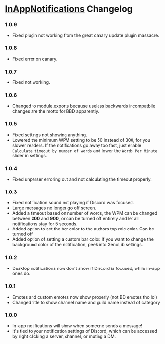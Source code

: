 # [InAppNotifications](https://1lighty.github.io/BetterDiscordStuff/?plugin=InAppNotifications "InAppNotifications") Changelog
### 1.0.9
- Fixed plugin not working from the great canary update plugin massacre.

### 1.0.8
- Fixed error on canary.

### 1.0.7
- Fixed not working.

### 1.0.6
- Changed to module.exports because useless backwards incompatbile changes are the motto for BBD apparently.

### 1.0.5
- Fixed settings not showing anything.
- Lowered the minimum WPM setting to be 50 instead of 300, for you slower readers. If the notifications go away too fast, just enable `Calculate timeout by number of words` and lower the `Words Per Minute` slider in settings.

### 1.0.4
- Fixed unparser erroring out and not calculating the timeout properly.

### 1.0.3
- Fixed notification sound not playing if Discord was focused.
- Large messages no longer go off screen.
- Added a timeout based on number of words, the WPM can be changed between **300** and **900**, or can be turned off entirely and let all notifications stay for 5 seconds.
- Added option to set the bar color to the authors top role color. Can be turned off.
- Added option of setting a custom bar color. If you want to change the background color of the notification, peek into XenoLib settings.

### 1.0.2
- Desktop notifications now don't show if Discord is focused, while in-app ones do.

### 1.0.1
- Emotes and custom emotes now show properly (not BD emotes tho lol)
- Changed title to show channel name and guild name instead of category

### 1.0.0
- In-app notifications will show when someone sends a message!
- It's tied to your notification settings of Discord, which can be accessed by right clicking a server, channel, or muting a DM.
